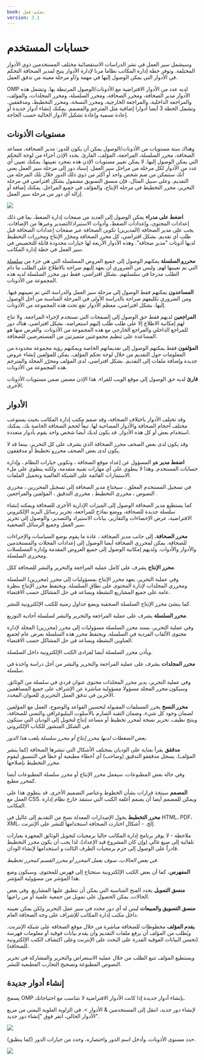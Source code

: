 ```yaml
---
book: تعلم-قفل
version: 3.1
---
```


# حسابات المستخدم

وسيشمل سير العمل في نشر الدراسات الاستقصائية مختلف المستخدمين ذوي الأدوار المختلفة. وتوفر خطة إدارة المكاتب نظاما مرنا لإدارة الأدوار يتيح لمدير الصحافة التحكم في الأدوار التي يمكن الوصول إليها في مهمة و/أو مرحلة معينة من تدفق العمل.

OMP لديه عدد من الأدوار الافتراضية مع الأذونات/الوصول المرتبطة بها. وتشمل هذه الأدوار مدير الصحافة، ومحرر الصحافة، ومحرر السلسلة، ومحرر المجلدات، والمؤلف، والمراجعة الداخلية، والمراجعة الخارجية، ومحرر النسخة، ومحرر التخطيط، ومدقققين. وتشمل الخطة 3 أيضا أدوارا إضافية مثل المترجم والمصمم. يمكنك إنشاء أدوار جديدة أو إعادة تسمية وإعادة تشكيل الأدوار الحالية حسب الحاجة.

## مستويات الأذونات

وهناك ستة مستويات من الأذونات/الوصول يمكن أن يكون للدور: مدير الصحافة، مساعد الصحافة، محرر السلسلة، المراجعة، المؤلف، القارئ. يحدد الإذن أجزاء من لوحة التحكم التي يمكن الوصول إليها. لا يمكن تغيير مستويات الإذن هذه بمجرد تعيينها. يمكنك تعيين أي عدد من الأدوار لكل مرحلة من مراحل سير العمل. إسناد دور إلى مرحلة سير العمل يعني أنك ستتمكن من ضم شخص واحد أو أكثر من ذوي ذلك الدور خلال تلك المرحلة من التقديم. وعلى سبيل المثال، فإن منسق التسويق مشمول بشكل افتراضي في مرحلة التحرير، محرر التخطيط في مرحلة الإنتاج، والمؤلف في جميع المراحل. يمكنك إضافة أو إزالة أي دور من مرحلة سير العمل.

![](./assets/learning_omp-user_accounts.png)

__اضغط على مدراء__ يمكن الوصول إلى العديد من صفحات إدارة الضغط، بما في ذلك إعدادات المحتوى، وإعدادات الضغط، وأدوات الاستيراد/التصدير وغيرها من الإضافات. يجب على مدير الصحافة (المديرين) تكوين الصحافة عبر صفحات إعدادات الصحافة قبل طلب أي تقديم. بشكل افتراضي، كل محرر الصحافة ومحرّر الإنتاج ومحررات التخطيط لديها أذونات "مدير صحافة". وهذه الأدوار الأربعة لها خيارات محدودة قابلة للتخصيص في سير العمل في خطة إدارة المكاتب.

__محررو السلسلة__ يمكنهم الوصول إلى جميع العروض المسلسلة التي هي جزء من [سلسلة](./press-setup.md#series) التي تم تعيينها لهم. وليس من الضروري أن يعهد إليهم صراحة بالاطلاع على الطلب ما دام الطلب مدرجا في سلسلتهم. بشكل افتراضي، فقط دور محرر السلسلة لديه هذه المجموعة من الأذونات.

__المساعدون__ يمكنهم فقط الوصول إلى مرحلة سير العمل والدراسة التي تم تعيينهم فيها. ومن الضروري تكليفهم صراحة بالدراسة الأولى في المرحلة المناسبة من أجل الوصول إليها. بشكل افتراضي، معظم الأدوار تقع تحت هذه المجموعة من الأذونات.

__المراجعين__ لديهم فقط حق الوصول إلى الصفحات التي تستخدم لإجراء المراجعة. ولا تتاح لهم إمكانية الاطلاع إلا على طلب طُلب إليهم استعراضه. بشكل افتراضي، هناك دور للمراجع الداخلي والمراجع الخارجي مع هذه المجموعة من الأذونات. والغرض منها هو المساعدة على تنظيم مجموعتين متميزتين من المستعرضين للصحافة.

__المؤلفون__ فقط يمكنهم الوصول إلى تقديماتهم الخاصة ويمكنهم رؤية مجموعة محدودة من المعلومات حول التقديم من خلال لوحة تحكم المؤلف. يمكن للمؤلفين إنشاء عروض جديدة وإضافة ملفات إلى التقديم. بشكل افتراضي، لدى المؤلف ومحرّر المجلد والمترجم هذه المجموعة من الأذونات.

__قارئ__ لديه حق الوصول إلى موقع الويب للقراء. هذا الإذن مضمن ضمن مستويات الأذونات الأخرى.

## الأدوار

وقد تختلف الأدوار باختلاف الصحافة، وقد صمم مكتب إدارة المكاتب بحيث يستوعب مختلف أحجام الصحافة والأدوار المصاحبة لها. تبعاً لحجم الصحافة الخاصة بك، يمكنك استخدام بعض أو كل هذه الأدوار. قد يكون لديك أيضا شخص واحد يقوم بأدوار متعددة.

وقد يكون لدى بعض الصحف محرر الصحافة الذي يشرف على كل التحرير، بينما قد لا يكون لدى بعض الصحف محررو تخطيط أو مدقققون.

__اضغط مدير__ هو المسؤول عن إعداد موقع الصحافة ، وتكوين خيارات النظام ، وإدارة حسابات المستخدم. وهذا لا ينطوي على أي مهارات تقنية متقدمة، ولكنه ينطوي على ملء الاستمارات القائمة على الشبكة العالمية وتحميل الملفات.

في تسجيل المستخدم المغلق ، سيحتاج مدير الصحافة إلى تسجيل المحررين ، محرري النصوص ، محرري التخطيط ، محرري التدقيق ، المؤلفين والمراجعين .

كما يستطيع مدير الصحافة الوصول إلى الميزات الإدارية الأخرى للصحافة ويمكنه إنشاء سلسلة جديدة للصحافة، ووضع نماذج للمراجعة، تحرير رسائل البريد الإلكتروني الافتراضية، عرض الإحصاءات والتقارير، بيانات الاستيراد والتصدير، والوصول إلى تحرير سير العمل وجميع الرسائل الصحفية.

__محرر الصحافة__، إلى جانب مدير الصحافة ، عادة ما يقوم بوضع السياسات والإجراءات للصحافة. يمكن لمحرري الصحافة أيضا الوصول إلى إعدادات المجلات والمستخدمين والأدوار والأدوات. ولديهم إمكانية الوصول إلى جميع العروض المقدمة وإدارة المسلسلات ومحرري السلسلة.

__محرر الإنتاج__ يشرف على كامل عملية المراجعة والتحرير والنشر للصحافة ككل.

وفي عملية التحرير، يعهد محرر الإنتاج بمسؤوليات إلى محرر (محررين) السلسلة ومحرري المجلدات لإدارة المحتوى على نطاق السلسلة. ويحتفظ محرر الإنتاج بنظرة عامة على جميع المشاريع النشطة ويساعد في حل المشاكل حسب الاقتضاء.

كما ينشئ محرر الإنتاج السلسلة الصحفية ويضع جداول زمنية للكتب الإلكترونية للنشر.

__محرر السلسلة__ يشرف على عملية المراجعة والتحرير والنشر لسلسلة أحادية التوزيع.

وفي عملية التحرير، يسند محرر السلسلة مسؤوليات إلى محرر (محررين) المجلد لإدارة محتوى الألقاب الفردية في السلسلة. ويحتفظ محرر هذه السلسلة بعرض عام لجميع العناوين النشطة ويساعد في حل المشاكل حسب الاقتضاء.

ويأذن محرر السلسلة أيضا لفرادى الكتب الإلكترونية داخل السلسلة.

__محرر المجلدات__ يشرف على عملية المراجعة والتحرير والنشر من أجل دراسة واحدة في سلسلة.

وفي عملية التحرير، يدير محرر المجلدات محتوى عنوان فردي في سلسلة من الوثائق. وسيكون محرر المجلد مسؤولا مسؤولية مباشرة عن الإشراف على جميع المساهمين الآخرين في تدفق العمل التحريري للعنوان المحدد.

__محرر النسخ__ يحرر المسلمات المقبولة لتحسين القواعد والوضوح، العمل مع المؤلفين لضمان وجود كل شيء، وضمان التقيد الصارم بالأسلوب الببليوغرافي والنصي للصحافة، وينتج نظيف، تحرير نسخة لمحرر تخطيط أو مساعد إنتاج لتحويل إلى الوديان التي ستكون في الشكل المنشور للكتاب الإلكتروني.

*بعض الضغطات لديها محرر إنتاج أو محرر سلسلة يلعب هذا الدور*.

__مدققق__ يقرأ بعناية على الوديان بمختلف الأشكال التي تنشرها الصحافة (كما ينشر المؤلف). يسجل مدقققو التدقيق (وصاحب) أي أخطاء مطبعية أو خطأ في التنسيق ليقوم محرر التخطيط بإصلاحها.

وفي حالة بعض المطبوعات، سيعمل محرر الإنتاج أو محرر سلسلة المطبوعات أيضا كمحرر مطبع.

__المصمم__ سيتخذ قرارات بشأن الخطوط وعناصر التصميم الأخرى. قد ينطوي هذا على العمل مع CSS. ويمكن للمصمم أيضا أن يصمم أغلفة الكتب التي ستنفذ خارج نظام إدارة المكاتب.

__محرر التخطيط__ يحول الإصدارات المعدلة نسخ من التقديم إلى غاليل في HTML، PDF، XML، إلخ. - أشكال اختارت الصحافة استخدامها للنشر على الإنترنت.

ملاحظة - لا يوفر برنامج إدارة المكاتب حاليا برمجيات لتحويل الوثائق المجهزة بعبارات تلقائية إلى صيغ غالي (وإن كان المشروع قيد الإعداد)، لذا يجب أن يكون محرر التخطيط قادراً على الوصول إلى حزم برمجيات الطرف الثالث و استخدامها لإنشاء الودان.

_في بعض الحالات، سوف يعمل المحرر أو محرر القسم كمحرر تخطيط_.

__المفهرس__، كما أن بعض الكتب الإلكترونية ستحتاج إلى فهرس للمحتوى. وسيكون وضع هذا المؤشر من مسؤولية المؤشر.

__منسق التمويل__ يحدد المنح المناسبة التي يمكن أن تنطبق عليها المشاريع. وفي بعض الحالات، يمكن الحصول على تمويل من جمعية علمية أو من راعيها.

__منسق التسويق والمبيعات__ ليس له أي دور محدد في سير عمل التحرير ولكن يمكن تعيينه داخل مكتب إدارة المكاتب للإشراف على وجه الصحافة العام.

__يقدم المؤلف__ مخطوطات للصحافة مباشرة من خلال موقع الصحافة على شبكة الإنترنت. ويُطلب من المؤلف أن يرفع ملفات التقديم وأن يقدم بيانات فوقية أو معلومات فهرسة (تحسن البيانات الفوقية القدرة على البحث على الإنترنت وعلى اكتشاف الكتب الإلكترونية للصحافة).

ويستطيع المؤلف تتبع الطلب من خلال عملية الاستعراض والتحرير والمشاركة في تحرير النصوص المطبوعة وتصحيح التجارب المطبعية للنشر.

## إنشاء أدوار جديدة

يسمح OMP بإنشاء أدوار جديدة إذا كانت الأدوار الافتراضية لا تتناسب مع احتياجاتك.

لإنشاء دور جديد، انتقل إلى المستخدمين & الأدوار >. في الزاوية العلوية اليمنى من مربع الأدوار الحالي، انقر فوق "إنشاء دور جديد".

![](./assets/learning_omp-user_accounts_2.png)

حدد مستوى الأذونات، وأدخل اسم الدور واختصاره، وحدد من خيارات الدور (كما ينطبق).

![](./assets/learning_omp-user-accounts_3.png)
